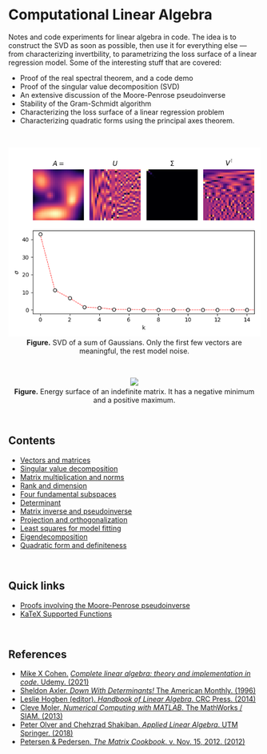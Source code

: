 # Computational Linear Algebra

Notes and code experiments for linear algebra in code. The idea is to construct the SVD as soon as possible, then use it for everything else &mdash; from characterizing invertbility, to parametrizing the loss surface of a linear regression model. Some of the interesting stuff that are covered:
  * Proof of the real spectral theorem, and a code demo
  * Proof of the singular value decomposition (SVD)
  * An extensive discussion of the Moore-Penrose pseudoinverse
  * Stability of the Gram-Schmidt algorithm
  * Characterizing the loss surface of a linear regression problem
  * Characterizing quadratic forms using the principal axes theorem.

<br>

<p align="center">
    <img src='img/13_kde.png'>
    <br>
    <b>Figure.</b> SVD of a sum of Gaussians. Only the first few vectors are meaningful, the rest model noise. 
</p>

<br>

<p align="center">
    <img src='img/18_normalized_indefiniteQF.png'>
    <br>
    <b>Figure.</b> Energy surface of an indefinite matrix. It has a negative minimum and a positive maximum.
</p>

<br>

## Contents

- [Vectors and matrices](https://github.com/particle1331/computational-linear-algebra/blob/master/notes/vectors-and-matrices.md)
- [Singular value decomposition](https://github.com/particle1331/computational-linear-algebra/blob/master/notes/svd.md)
- [Matrix multiplication and norms](https://github.com/particle1331/computational-linear-algebra/blob/master/notes/mm-norms.md)
- [Rank and dimension](https://github.com/particle1331/computational-linear-algebra/blob/master/notes/rank.md)
- [Four fundamental subspaces](https://github.com/particle1331/computational-linear-algebra/blob/master/notes/four-subspaces.md)
- [Determinant](https://github.com/particle1331/computational-linear-algebra/blob/master/notes/det.md)
- [Matrix inverse and pseudoinverse](https://github.com/particle1331/computational-linear-algebra/blob/master/notes/inverse.md)
- [Projection and orthogonalization](https://github.com/particle1331/computational-linear-algebra/blob/master/notes/projection.md)
- [Least squares for model fitting](https://github.com/particle1331/computational-linear-algebra/blob/master/notes/least-squares.md)
- [Eigendecomposition](https://github.com/particle1331/computational-linear-algebra/blob/master/notes/eigendecomp.md)
- [Quadratic form and definiteness](https://github.com/particle1331/computational-linear-algebra/blob/master/notes/quadratic.md)

<br>

## Quick links

* [Proofs involving the Moore-Penrose pseudoinverse](https://en.wikipedia.org/wiki/Proofs_involving_the_Moore%E2%80%93Penrose_inverse)
* [KaTeX Supported Functions](https://katex.org/docs/supported.html)


<br>

## References
* [Mike X Cohen.](http://mikexcohen.com/) [*Complete linear algebra: theory and implementation in code*. Udemy. (2021)](https://www.udemy.com/course/linear-algebra-theory-and-implementation/)
* [Sheldon Axler. *Down With Determinants!* The American Monthly. (1996)](https://www.maa.org/sites/default/files/pdf/awards/Axler-Ford-1996.pdf)
* [Leslie Hogben (editor). *Handbook of Linear Algebra*. CRC Press. (2014)](https://www.oreilly.com/library/view/handbook-of-linear/9781466507296/)
* [Cleve Moler. *Numerical Computing with MATLAB*. The MathWorks / SIAM. (2013)](https://www.mathworks.com/moler/index_ncm.html)
* [Peter Olver and Chehzrad Shakiban. *Applied Linear Algebra*. UTM Springer. (2018)](https://www-users.math.umn.edu/~olver/books.html)
* [Petersen & Pedersen. *The Matrix Cookbook*. v. Nov. 15, 2012. (2012)](https://www.math.uwaterloo.ca/~hwolkowi/matrixcookbook.pdf)
